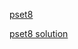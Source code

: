[pset8](https://work.caltech.edu/homework/hw8.pdf)

[pset8 solution](https://work.caltech.edu/homework/hw8_sol.pdf)
